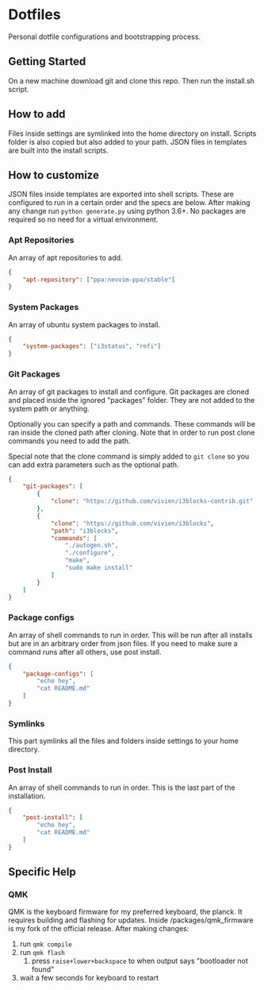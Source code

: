 # Dotfiles

Personal dotfile configurations and bootstrapping process.

## Getting Started

On a new machine download git and clone this repo.
Then run the install.sh script.

## How to add

Files inside settings are symlinked into the home directory on install.
Scripts folder is also copied but also added to your path.
JSON files in templates are built into the install scripts.

## How to customize

JSON files inside templates are exported into shell scripts.
These are configured to run in a certain order and the specs are below.
After making any change run `python generate.py` using python 3.6+.
No packages are required so no need for a virtual environment.

### Apt Repositories

An array of apt repositories to add.

```json
{
    "apt-repository": ["ppa:neovim-ppa/stable"]
}
```

### System Packages

An array of ubuntu system packages to install.

```json
{
    "system-packages": ["i3status", "rofi"]
}
```

### Git Packages

An array of git packages to install and configure.
Git packages are cloned and placed inside the ignored "packages" folder.
They are not added to the system path or anything.

Optionally you can specify a path and commands.
These commands will be ran inside the cloned path after cloning.
Note that in order to run post clone commands you need to add the path.

Special note that the clone command is simply added to `git clone` so you can
add extra parameters such as the optional path.

```json
{
    "git-packages": [
        {
            "clone": "https://github.com/vivien/i3blocks-contrib.git"
        },
        {
            "clone": "https://github.com/vivien/i3blocks",
            "path": "i3blocks",
            "commands": [
                "./autogen.sh",
                "./configure",
                "make",
                "sudo make install"
            ]
        }
    ]
}
```

### Package configs

An array of shell commands to run in order.
This will be run after all installs but are in an arbitrary order from json files.
If you need to make sure a command runs after all others, use post install.

```json
{
    "package-configs": [
        "echo hey",
        "cat README.md"
    ]
}
```

### Symlinks

This part symlinks all the files and folders inside settings to your home directory.

### Post Install

An array of shell commands to run in order.
This is the last part of the installation.

```json
{
    "post-install": [
        "echo hey",
        "cat README.md"
    ]
}
```

## Specific Help

### QMK

QMK is the keyboard firmware for my preferred keyboard, the planck.
It requires building and flashing for updates.
Inside /packages/qmk\_firmware is my fork of the official release.
After making changes:

1. run `qmk compile`
1. run `qmk flash`
    1. press `raise+lower+backspace` to when output says "bootloader not found"
1. wait a few seconds for keyboard to restart

